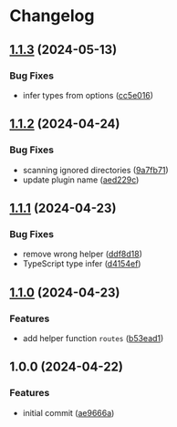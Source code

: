 # Changelog

## [1.1.3](https://github.com/joshuaavalon/fastify-plugin-file-routes/compare/fastify-plugin-file-routes-v1.1.2...fastify-plugin-file-routes-v1.1.3) (2024-05-13)


### Bug Fixes

* infer types from options ([cc5e016](https://github.com/joshuaavalon/fastify-plugin-file-routes/commit/cc5e016c1634159a4192de28ecfea298db1379cb))

## [1.1.2](https://github.com/joshuaavalon/fastify-plugin-file-routes/compare/fastify-plugin-file-routes-v1.1.1...fastify-plugin-file-routes-v1.1.2) (2024-04-24)


### Bug Fixes

* scanning ignored directories ([9a7fb71](https://github.com/joshuaavalon/fastify-plugin-file-routes/commit/9a7fb7128621cf3b477334c05c1779df784bd2d6))
* update plugin name ([aed229c](https://github.com/joshuaavalon/fastify-plugin-file-routes/commit/aed229caabbed1cb007bd0a4d4862cf2ab2993fb))

## [1.1.1](https://github.com/joshuaavalon/fastify-plugin-file-routes/compare/fastify-plugin-file-routes-v1.1.0...fastify-plugin-file-routes-v1.1.1) (2024-04-23)


### Bug Fixes

* remove wrong helper ([ddf8d18](https://github.com/joshuaavalon/fastify-plugin-file-routes/commit/ddf8d187de40ce1468da7d2c3abc7ac16da04f37))
* TypeScript type infer ([d4154ef](https://github.com/joshuaavalon/fastify-plugin-file-routes/commit/d4154eff1180c42673aef34958d46f8cedd77c8e))

## [1.1.0](https://github.com/joshuaavalon/fastify-plugin-file-routes/compare/fastify-plugin-file-routes-v1.0.0...fastify-plugin-file-routes-v1.1.0) (2024-04-23)


### Features

* add helper function `routes` ([b53ead1](https://github.com/joshuaavalon/fastify-plugin-file-routes/commit/b53ead1fc78e63715524766a7c71e4480b31588c))

## 1.0.0 (2024-04-22)


### Features

* initial commit ([ae9666a](https://github.com/joshuaavalon/fastify-plugin-file-routes/commit/ae9666a8637548f528badc5f9400d3941f8c9a97))
